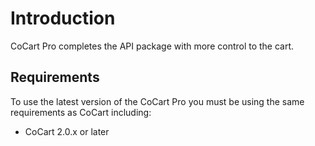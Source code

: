 # Introduction #

CoCart Pro completes the API package with more control to the cart.

## Requirements ##

To use the latest version of the CoCart Pro you must be using the same requirements as CoCart including:

* CoCart 2.0.x or later

